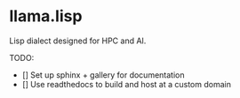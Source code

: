 # llama.lisp

Lisp dialect designed for HPC and AI.

TODO:

- [] Set up sphinx + gallery for documentation
- [] Use readthedocs to build and host at a custom domain